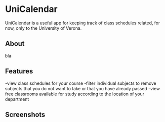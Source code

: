 # UniCalendar

UniCalendar is a useful app for keeping track of class schedules related, for now, only to the University of Verona.

## About
bla

## Features
-view class schedules for your course
-filter individual subjects to remove subjects that you do not want to take or that you have already passed
-view free classrooms available for study according to the location of your department

## Screenshots

